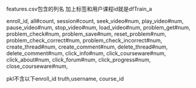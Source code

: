 features.csv包含的列名
加上标签和用户课程id就是dfTrain_a

enroll_id,
all#count,
session#count,
seek_video#num,
play_video#num,
pause_video#num,
stop_video#num,
load_video#num,
problem_get#num,
problem_check#num,
problem_save#num,
reset_problem#num,
problem_check_correct#num,
problem_check_incorrect#num,
create_thread#num,
create_comment#num,
delete_thread#num,
delete_comment#num,
click_info#num,
click_courseware#num,
click_about#num,
click_forum#num,
click_progress#num,
close_courseware#num,

pkl不含以下enroll_id
truth,username,
course_id
